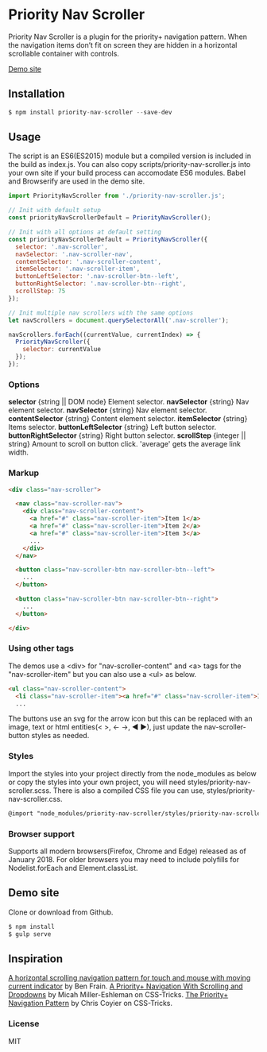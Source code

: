 # Priority Nav Scroller

Priority Nav Scroller is a plugin for the priority+ navigation pattern. When the navigation items don’t fit on screen they are hidden in a horizontal scrollable container with controls.

[Demo site](http://nigelotoole.github.io/priority-nav-scroller/)



## Installation
```javascript
$ npm install priority-nav-scroller --save-dev
```


## Usage

The script is an ES6(ES2015) module but a compiled version is included in the build as index.js. You can also copy scripts/priority-nav-scroller.js into your own site if your build process can accomodate ES6 modules. Babel and Browserify are used in the demo site.

```javascript
import PriorityNavScroller from './priority-nav-scroller.js';

// Init with default setup
const priorityNavScrollerDefault = PriorityNavScroller();

// Init with all options at default setting
const priorityNavScrollerDefault = PriorityNavScroller({
  selector: '.nav-scroller',
  navSelector: '.nav-scroller-nav',
  contentSelector: '.nav-scroller-content',
  itemSelector: '.nav-scroller-item',
  buttonLeftSelector: '.nav-scroller-btn--left',
  buttonRightSelector: '.nav-scroller-btn--right',
  scrollStep: 75
});

// Init multiple nav scrollers with the same options
let navScrollers = document.querySelectorAll('.nav-scroller');

navScrollers.forEach((currentValue, currentIndex) => {
  PriorityNavScroller({
    selector: currentValue
  });
});
```


### Options
**selector** {string || DOM node} Element selector.
**navSelector** {string} Nav element selector.
**navSelector** {string} Nav element selector.
**contentSelector** {string} Content element selector.
**itemSelector** {string} Items selector.
**buttonLeftSelector** {string} Left button selector.
**buttonRightSelector** {string} Right button selector.
**scrollStep** {integer || string} Amount to scroll on button click. 'average' gets the average link width.



### Markup

```html
<div class="nav-scroller">

  <nav class="nav-scroller-nav">
    <div class="nav-scroller-content">
      <a href="#" class="nav-scroller-item">Item 1</a>
      <a href="#" class="nav-scroller-item">Item 2</a>
      <a href="#" class="nav-scroller-item">Item 3</a>
      ...
    </div>
  </nav>

  <button class="nav-scroller-btn nav-scroller-btn--left">
    ...
  </button>

  <button class="nav-scroller-btn nav-scroller-btn--right">
    ...
  </button>

</div>
```



### Using other tags
The demos use a &lt;div&gt; for "nav-scroller-content" and &lt;a&gt; tags for the "nav-scroller-item" but you can also use a &lt;ul&gt; as below.

```html
<ul class="nav-scroller-content">
  <li class="nav-scroller-item"><a href="#" class="nav-scroller-item">Item 1</a></li>
  ...
```

The buttons use an svg for the arrow icon but this can be replaced with an image, text or html entities(&lt; &gt;, &larr; &rarr;, &#9668; &#9658;), just update the nav-scroller-button styles as needed.



### Styles

Import the styles into your project directly from the node_modules as below or copy the styles into your own project, you will need styles/priority-nav-scroller.scss. There is also a compiled CSS file you can use, styles/priority-nav-scroller.css.

```html
@import "node_modules/priority-nav-scroller/styles/priority-nav-scroller.scss";
```


### Browser support
Supports all modern browsers(Firefox, Chrome and Edge) released as of January 2018. For older browsers you may need to include polyfills for Nodelist.forEach and Element.classList.



## Demo site
Clone or download from Github.

```javascript
$ npm install
$ gulp serve
```


## Inspiration
[A horizontal scrolling navigation pattern for touch and mouse with moving current indicator](https://benfrain.com/a-horizontal-scrolling-navigation-pattern-for-touch-and-mouse-with-moving-current-indicator/) by Ben Frain.
[A Priority+ Navigation With Scrolling and Dropdowns](https://css-tricks.com/priority-navigation-scrolling-dropdowns/) by Micah Miller-Eshleman on CSS-Tricks.
[The Priority+ Navigation Pattern](https://css-tricks.com/the-priority-navigation-pattern/) by Chris Coyier on CSS-Tricks.



### License
MIT
